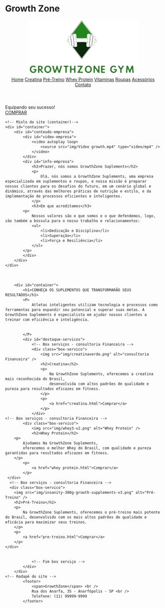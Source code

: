 # Growth Zone
<!DOCTYPE html>
<html lang="pt-br">
<head>
    <meta charset="UTF-8">
    <meta name="viewport" content="width=device-width, initial-scale=1.0">
    <title>GrowthZone</title>
    <link href="css/estilos.css"  type="text/css" rel="stylesheet"/>
    <link href="img/logo.png" type="image\png" rel="icon" />
</head>
<body>
        <!-- Cabeçalho do site -->    
    <header>
        <a href="index.html">
            <img id="logo" src="img/academialogo 2.png" alt="logotipo Anarfa" />
        </a>
        <nav>
            <a href="index.html">Home</a>
            <a href="creatina.html">Creatina</a>
            <a href="pre-treino.html">Pré-Treino</a>
            <a href="whey protein.html">Whey Protein</a>
            <a href="vitamina.html">Vitaminas</a>
            <a href="roupas.html">Roupas</a>
            <a href="acessorio.html">Acessórios</a>
            <a href="contato.html">Contato</a>
        </nav>
    </header>
        <!-- Imagem da home -->
    <div id="imagem-home" > 
        <div id="call-to-action">
            Equipando seu sucesso!
        </div>
        <a  id="solicitar-orcamento"  href="contato.html">
            COMPRAR
        </a>
    </div>

    <!-- Miolo do site (container)-->
    <div id="container">
        <div id="conteudo-empresa">
            <div id="video-empresa">
                <video autoplay loop>
                    <source src="img/Video growth.mp4" type="video/mp4" />
                </video>
            </div>
            <div id="info-empresa">
                <h2>Prazer, nós somos GrowthZone Suplements</h2>
                <p>
                    Olá, nós somos a GrowthZone Suplements, uma empresa especializada em suplementos e roupas, e nossa missão é preparar nossos clientes para os desafios do futuro, em um cenário global e dinâmico, através das melhores práticas de nutrição e estilo, e da implementação de processos eficientes e inteligentes.
                </p>
                <h3>Em que acreditamos</h3>
            <p>
                Nossos valores são o que somos e o que defendemos, logo, são também a bússula para o nosso trabalho e relacionamentos:
                <ul>
                    <li>Dedicação e Disciplina</li>
                    <li>Superação</li>
                    <li>Força e Resiliência</li>
                </ul>
            </p>
            </div>
        </div>
    </div>



        <div id="container">
            <h1>CONHEÇA OS SUPLEMENTOS QUE TRANSFORMARÃO SEUS RESULTADOS</h1>
            <P>
                Atletas inteligentes utilizam tecnologia e processos como ferramentas para expandir seu potencial e superar suas metas. A GrowthZone Suplements é especialista em ajudar nossos clientes a treinar com eficiência e inteligência.


            </P>
            <div id="destaque-servicos">
                <!-- Box serviços - consultoria Financeira -->
                <div class="box-servico">
                    <img src="img/creatinaverde.png" alt="consultoria Financeira" />
                    <h2>Creatina</h2>
                    <p>
                        Na GrowthZone Suplements, oferecemos a creatina mais reconhecida do Brasil, 
                        desenvolvida com altos padrões de qualidade e pureza para resultados eficazes em fitness.
                    </p>
                    <p>
                        <a href="creatina.html">Comprar</a>
                    </p>
                </div>
    <!-- Box serviços - consultoria Financeira -->
            <div class="box-servico">
                <img src="img/whey3-v2.png" alt="Whey Protein" />
                <h2>Whey Protein</h2>
        <p>
            Ajudamos Na GrowthZone Suplements, 
            oferecemos o melhor Whey do Brasil, com qualidade e pureza garantidas para resultados eficazes em fitness.
        </p>
            <p>
                <a href="whey protein.html">Comprar</a>
            </p>
     </div>
      <!-- Box serviços - consultoria Financeira -->
      <div class="box-servico">
        <img src="img/insanity-300g-growth-supplements-v3.png" alt="Pré-Treino" />
        <h2>Pré-Treino</h2>
        <p>
            Na GrowthZone Suplements, oferecemos o pré-treino mais potente do Brasil, desenvolvido com os mais altos padrões de qualidade e eficácia para maximizar seus treinos.
        </p>
        <p>
            <a href="pre-treino.html">Comprar</a>
        </p>
    </div>


                <!-- Fim box serviço -->
            </div>
        </div>
    <!-- Rodapé do site -->
            <footer>
                <span>GrowthZone</span> <br />
                Rua dos Anarfa, 35 - Anarfópolis - SP <br />
                Telefone: (11) 99999-9999   
            </footer>
</body>
</html>

